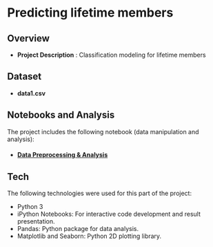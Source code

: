 # Predicting lifetime members


Overview
-------------------------------
* **Project Description** : Classification modeling for lifetime members  


Dataset
-------------------------------
 * **data1.csv**


Notebooks and Analysis
-------------------------------
The project includes the following notebook (data manipulation and analysis):  

* #### [Data Preprocessing & Analysis](https://nbviewer.jupyter.org/gist/KimGyuLee/c348a1b415af33416e570cc09c7d98fd)


Tech
-------------------------------
The following technologies were used for this part of the project:

* Python 3
* iPython Notebooks: For interactive code development and result presentation.
* Pandas: Python package for data analysis.
* Matplotlib and Seaborn: Python 2D plotting library.

